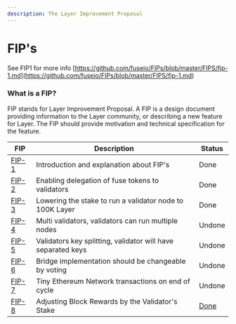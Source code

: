 ```yaml
---
description: The Layer Improvement Proposal
---
```


# FIP's

See FIP1 for more info [https://github.com/fuseio/FIPs/blob/master/FIPS/fip-1.md](https://github.com/fuseio/FIPs/blob/master/FIPS/fip-1.md)

### What is a FIP?

FIP stands for Layer Improvement Proposal. A FIP is a design document providing information to the Layer community, or describing a new feature for Layer. The FIP should provide motivation and technical specification for the feature.

| FIP                                                               | Description                                                  | Status                                                 |
| ----------------------------------------------------------------- | ------------------------------------------------------------ | ------------------------------------------------------ |
| [FIP-1](https://github.com/fuseio/FIPs/blob/master/FIPS/fip-1.md) | Introduction and explanation about FIP's                     | Done                                                   |
| [FIP-2](https://github.com/fuseio/FIPs/blob/master/FIPS/fip-2.md) | Enabling delegation of fuse tokens to validators             | Done                                                   |
| [FIP-3](https://github.com/fuseio/FIPs/blob/master/FIPS/fip-3.md) | Lowering the stake to run a validator node to 100K Layer      | Done                                                   |
| [FIP-4](https://github.com/fuseio/FIPs/blob/master/FIPS/fip-4.md) | Multi validators, validators can run multiple nodes          | Undone                                                 |
| [FIP-5](https://github.com/fuseio/FIPs/blob/master/FIPS/fip-5.md) | Validators key splitting, validator will have separated keys | Undone                                                 |
| [FIP-6](https://github.com/fuseio/FIPs/blob/master/FIPS/fip-6.md) | Bridge implementation should be changeable by voting         | Undone                                                 |
| [FIP-7](https://github.com/fuseio/FIPs/blob/master/FIPS/fip-7.md) | Tiny Ethereum Network transactions on end of cycle           | Undone                                                 |
| [FIP-8](https://github.com/fuseio/FIPs/blob/master/FIPS/fip-8.md) |  Adjusting Block Rewards by the Validator's Stake            | [Done](https://github.com/fuseio/fuse-network/pull/61) |

